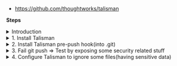 
- https://github.com/thoughtworks/talisman

**Steps**

<details>
<summary>Introduction</summary>
<br>

![image](https://user-images.githubusercontent.com/75510135/154780011-3ddeff85-40cc-4fb3-abba-1da587cd9b09.png)

![image](https://user-images.githubusercontent.com/75510135/154780024-2ea12a91-ab25-4409-9016-e1f4e7a73f32.png)

![image](https://user-images.githubusercontent.com/75510135/154785840-2b009504-3c23-4f61-b4eb-130f4643caf0.png)

![image](https://user-images.githubusercontent.com/75510135/154785880-6eb01f9c-c67d-4faf-9437-bfb89fcee22e.png)

![image](https://user-images.githubusercontent.com/75510135/154785909-1090c94c-a472-4dfb-89e0-97c98f248460.png)

![image](https://user-images.githubusercontent.com/75510135/154785925-fa12a8af-e27a-4758-a5a1-3680ba8411dd.png)
  
    
</details>

<details>
<summary>1. Install Talisman</summary>
<br>

    
 
    # Download the talisman installer script
    curl https://thoughtworks.github.io/talisman/install.sh > ~/install-talisman.sh
    chmod +x ~/install-talisman.sh

<img width="753" alt="image" src="https://user-images.githubusercontent.com/75510135/154786550-2cdd277f-fe86-4cf5-a376-d82e2ba8f38d.png">

    git clone https://github.com/rupeshpanwar/devsecops-k8s.git
    ls -lrt devsecops-k8s/.git/hooks

<img width="588" alt="image" src="https://user-images.githubusercontent.com/75510135/154786649-27ae3938-b08a-4666-9b23-ebc46964e276.png">

    
</details>


<details>
<summary>2. Install Talisman pre-push hook(into .git)</summary>
<br>
    
 - download git repo here to proceed with installation as It's a pre-push hook that needs to be attached with .git/hooks

    cd devsecops-k8s/
     ~/install-talisman.sh

<img width="1022" alt="image" src="https://user-images.githubusercontent.com/75510135/154786714-dcabe4ea-ebcd-466d-9695-1ac8692da754.png">


<img width="638" alt="image" src="https://user-images.githubusercontent.com/75510135/154786752-f1a7e696-af5a-4f01-a698-eae30327dc5d.png">


    
</details>


<details>
<summary>3. Fail git push => Test by exposing some security related stuff </summary>
<br>

    
    cd devsecops-k8s
    mkdir sec_files && cd sec_files
    echo "username=rupesh-panwar" > file1
    echo "secure-password123" > password.txt
    echo "apikey=AizaSyCqhjgrPtr_La56sdUkjfav_laCqhjgrPtr_2s" > file2
    echo "base64encodedsecret=cGFzc3dvcmQtaXMtcXdlcnR5MTIzCg==" > file3




<img width="1146" alt="image" src="https://user-images.githubusercontent.com/75510135/154786891-dcdc2268-009a-42a8-a905-8ff652455a00.png">

- when git push is attempted
<img width="784" alt="image" src="https://user-images.githubusercontent.com/75510135/154787341-73c42270-98ed-450f-8604-ae963a74ae87.png">

<img width="1379" alt="image" src="https://user-images.githubusercontent.com/75510135/154787346-1c1e511e-8d38-4058-b813-db1b29316629.png">
</details>

<details>   
<summary>4. Configure Talisman to ignore some files(having sensitive data)</summary>
<br>

  
 - in the project root dir, create file .talismanrc with content filename n checksum detected above
 <img width="723" alt="image" src="https://user-images.githubusercontent.com/75510135/154787477-441128bf-156f-478d-b292-a533814f2b61.png">

- and again perform git push 
  
 
</details>


